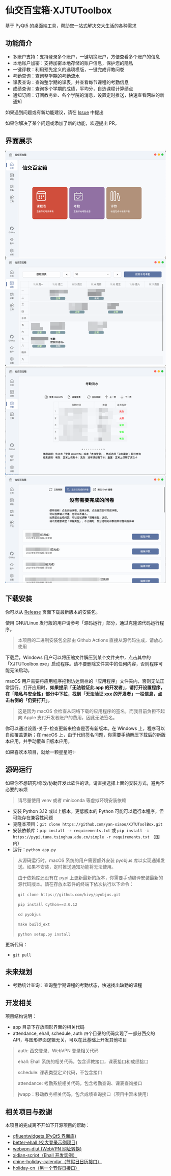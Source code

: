 # 仙交百宝箱·XJTUToolbox

基于 PyQt5 的桌面端工具，帮助您一站式解决交大生活的各种需求

## 功能简介
- 多账户支持：支持登录多个账户，一键切换账户，方便查看多个账户的信息
- 本地账户加密：支持加密本地存储的账户信息，保护您的隐私
- 一键评教：利用预先定义的选项模版，一键完成评教问卷
- 考勤查询：查询整学期的考勤流水
- 课表查询：查询整学期的课表，并查看每节课程的考勤信息
- 成绩查询：查询多个学期的成绩，平均分，自选课程计算绩点
- 通知订阅：订阅教务处、各个学院的消息，设置定时推送，快速查看网站的新通知

如果遇到问题或有新功能建议，请在 [Issue](https://github.com/yan-xiaoo/XJTUToolBox/issues) 中提出

如果你解决了某个问题或添加了新的功能，欢迎提出 PR。

## 界面展示
![sample1](./screenshots/sample_1.png)
![sample2](./screenshots/sample_2.png)
![sample3](./screenshots/sample_3.png)
![sample4](./screenshots/sample_4.png)

## 下载安装
你可以从 [Release](https://github.com/yan-xiaoo/XJTUToolBox/releases) 页面下载最新版本的安装包。

使用 GNU/Linux 发行版的用户请参考「源码运行」部分，通过克隆源代码运行程序。

> 本项目的二进制安装包全部由 Github Actions 直接从源代码生成，请放心使用

下载后，Windows 用户可以将压缩文件解压到某个文件夹中，点击其中的「XJTUToolbox.exe」启动程序。请不要删除文件夹中的任何内容，否则程序可能无法启动。

macOS 用户需要将应用程序拖到访达侧栏的「应用程序」文件夹内，否则无法正常运行。打开应用时，**如果提示「无法验证此 app 的开发者」，请打开设置程序，在「隐私与安全性」部分中下拉，找到「无法验证 xxx 的开发者」一栏信息，点击右侧的「仍要打开」。**

> 这是因为 macOS 会检查从网络下载的应用程序的签名，而我目前负担不起向 Apple 支付开发者账户的费用，因此无法签名。

你可以通过设置-关于-检查更新来检查是否有新版本。在 Windows 上，程序可以自动覆盖更新；在 macOS 上，由于代码签名问题，你需要手动解压下载后的新版本应用，并手动覆盖旧版本应用。

如果喜欢本项目，就给一颗星星吧✨

## 源码运行
如果你不想研究/修改/协助开发此软件的话，请直接选择上面的安装方式，避免不必要的麻烦
> 请尽量使用 venv 或者 miniconda 等虚拟环境安装依赖

- 安装 Python 3.12 或以上版本。更低版本的 Python 可能可以运行本程序，但可能存在兼容性问题
- 克隆本项目：`git clone https://github.com/yan-xiaoo/XJTUToolBox.git`
- 安装依赖库：`pip install -r requirements.txt` 或 `pip install -i https://pypi.tuna.tsinghua.edu.cn/simple -r requirements.txt` （国内）
- 运行：`python app.py`

> 从源码运行时，macOS 系统的用户需要额外安装 pyobjus 库以实现通知发送。如果不安装，定时推送通知功能将无法使用。
> 
> 由于依赖库还没有在 pypi 上更新最新的版本，你需要手动编译安装最新的源代码版本。请在存放本软件的终端下依次执行以下命令：
> 
> `git clone https://github.com/kivy/pyobjus.git`
> 
> `pip install Cython==3.0.12`
> 
> `cd pyobjus`
> 
> `make build_ext`
> 
> `python setup.py install`

更新代码：
- `git pull`

## 未来规划
- 考勤统计查询：查询整学期课程的考勤状态，快速找出缺勤的课程

## 开发相关
项目结构说明：
- app 目录下存放图形界面的相关代码
- attendance, ehall, schedule, auth 四个目录的代码实现了一部分西交的 API，与图形界面逻辑无关，可以在此基础上开发其他项目
> auth: 西交登录、WebVPN 登录相关代码
>
> ehall: Ehall 系统的相关代码，包含评教接口，课表接口和成绩接口
> 
> schedule: 课表类型定义代码，不包含接口
> 
> attendance: 考勤系统相关代码，包含考勤查询、课表查询接口
> 
> jwapp：移动教务相关代码，包含成绩查询接口（项目中暂未使用）

## 相关项目与致谢
本项目的完成离不开如下开源项目的帮助：
- [qfluentwidgets (PyQt5 界面库)](https://github.com/zhiyiYo/PyQt-Fluent-Widgets)
- [better-ehall (交大登录示例项目)](https://github.com/guitaoliu/xjtu-grade)
- [webvpn-dlut (WebVPN 网址转换)](https://github.com/ESWZY/webvpn-dlut)
- [xidian-script（Ehall 开发实例）](https://github.com/xdlinux/xidian-scripts)
- [chine-holiday-calendar（节假日日历接口）](https://github.com/lanceliao/china-holiday-calender)
- [holiday-cn（另一个节假日接口）](https://github.com/NateScarlet/holiday-cn)